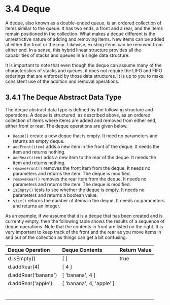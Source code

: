 # 3.4 Deque

A deque, also known as a double-ended queue, is an ordered collection of items similar to the queue. It has two ends, a front and a rear, and the items remain positioned in the collection. What makes a deque different is the unrestrictive nature of adding and removing items. New items can be added at either the front or the rear. Likewise, existing items can be removed from either end. In a sense, this hybrid linear structure provides all the capabilities of stacks and queues in a single data structure.

It is important to note that even though the deque can assume many of the characteristics of stacks and queues, it does not require the LIFO and FIFO orderings that are enforced by those data structures. It is up to you to make consistent use of the addition and removal operations.

## 3.4.1 The Deque Abstract Data Type

The deque abstract data type is defined by the following structure and operations. A deque is structured, as described above, as an ordered collection of items where items are added and removed from either end, either front or rear. The deque operations are given below.

* `Deque()` create a new deque that is empty. It need no parameters and returns an empty deque.
* `addFront(item)` adds a new item in the front of the deque. It needs the item and returns nothing.
* `addRear(item)` adds a new item to the rear of the deque. It needs the item and returns nothing.
* `removeFront()` removes the front item from the deque. It needs no parameters and returns the item. The deque is modified.
* `removeRear()` removes the rear item from the deque. It needs no parameters and returns the item. The deque is modified.
* `isEmpty()` tests to see whether the deque is empty. It needs no parameters and returns a boolean value.
* `size()` returns the number of items in the deque. It needs no parameters and returns an integer.

As an example, if we assume that `d` is a deque that has been created and is currently empty, then the following table shows the results of a sequence of deque operations. Note that the contents in front are listed on the right. It is very important to keep track of the front and the rear as you move items in and out of the collection as things can get a bit confusing.

| Deque Operation | Deque Contents | Return Value |
| :--- | :--- | :--- |
| d.isEmpty\(\) | \[ \] | true |
| d.addRear\(4\) | \[ 4 \] |  |
| d.addRear\('banana'\) | \[ 'banana', 4 \] |  |
| d.addRear\('apple'\) | \[ 'banana', 4, 'apple' \] |  |
|  |  |  |
|  |  |  |
|  |  |  |
|  |  |  |
|  |  |  |
|  |  |  |



